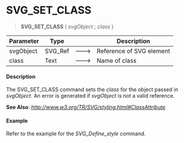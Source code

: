 # SVG_SET_CLASS

>**SVG_SET_CLASS** ( *svgObject* ; *class* )

| Parameter | Type |  | Description |
| --- | --- | --- | --- |
| svgObject | SVG_Ref | &#x1F852; | Reference of SVG element |
| class | Text | &#x1F852; | Name of class |



#### Description 

The SVG\_SET\_CLASS command sets the *class* for the object passed in *svgObject*. An error is generated if *svgObject* is not a valid reference.

**See Also**: *http://www.w3.org/TR/SVG/styling.html#ClassAttribute*

#### Example 

Refer to the example for the *SVG\_Define\_style* command.
